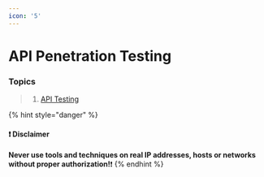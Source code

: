 ```yaml
---
icon: '5'
---
```


# API Penetration Testing

### Topics

> 1. [API Testing](5.1-api-testing.md)

{% hint style="danger" %}
#### ❗ Disclaimer

**Never use tools and techniques on real IP addresses, hosts or networks without proper     authorization!**❗
{% endhint %}
